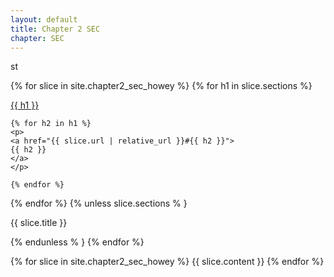 ```yaml
---
layout: default
title: Chapter 2 SEC
chapter: SEC
---
```

st


{% for slice in site.chapter2_sec_howey %}
{% for h1 in slice.sections %}
    <p>
    <a href="{{ slice.url | relative_url }}#{{ h1 }}">
     {{ h1 }}
    </a>
    </p>
    
    {% for h2 in h1 %}
    <p>
    <a href="{{ slice.url | relative_url }}#{{ h2 }}">
    {{ h2 }}
    </a>
    </p>
    
    {% endfor %}

{% endfor %}
{% unless slice.sections % }
 <p>{{ slice.title }}</p>
{% endunless % }
{% endfor %}


{% for slice in site.chapter2_sec_howey %}
 {{ slice.content }}
{% endfor %}
